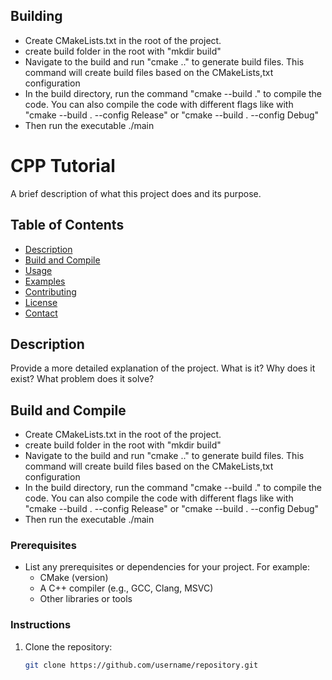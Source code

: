 ## Building

* Create CMakeLists.txt in the root of the project.
* create build folder in the root with "mkdir build"
* Navigate to the build and run "cmake .." to generate build files. This command will create build files based on the CMakeLists,txt configuration
* In the build directory, run the command "cmake --build ." to compile the code. You can also compile the code with different flags like with "cmake --build . --config Release" or "cmake --build . --config Debug"
* Then run the executable ./main

# CPP Tutorial

A brief description of what this project does and its purpose.

## Table of Contents

- [Description](#description)
- [Build and Compile](#Build_and_Compile)
- [Usage](#usage)
- [Examples](#examples)
- [Contributing](#contributing)
- [License](#license)
- [Contact](#contact)

## Description

Provide a more detailed explanation of the project. What is it? Why does it exist? What problem does it solve?

## Build and Compile
- Create CMakeLists.txt in the root of the project.
- create build folder in the root with "mkdir build"
- Navigate to the build and run "cmake .." to generate build files. This command will create build files based on the CMakeLists,txt configuration
- In the build directory, run the command "cmake --build ." to compile the code. You can also compile the code with different flags like with "cmake --build . --config Release" or "cmake --build . --config Debug"
- Then run the executable ./main

### Prerequisites

- List any prerequisites or dependencies for your project. For example:
  - CMake (version)
  - A C++ compiler (e.g., GCC, Clang, MSVC)
  - Other libraries or tools

### Instructions

1. Clone the repository:
   ```bash
   git clone https://github.com/username/repository.git